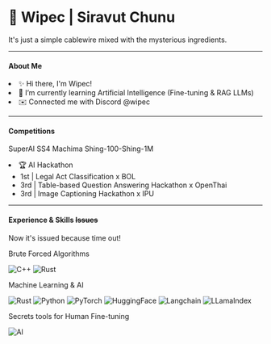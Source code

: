 # 🐳 Wipec | Siravut Chunu
<p>
  It's just a simple cablewire mixed with the mysterious ingredients.
</p>

<hr>

#### About Me
<p>
  <li>✨ Hi there, I'm  Wipec!</li>
  <li>🌱 I’m currently learning Artificial Intelligence (Fine-tuning & RAG LLMs)</li>
  <li>✉️ Connected me with Discord @wipec</li>

  <hr>
</p>

#### Competitions
<p>
  <p>SuperAI SS4 Machima Shing-100-Shing-1M</p>
  <li>🏆 AI Hackathon
      <ul>
        <li>1st | Legal Act Classification x BOL</li>
        <li>3rd | Table-based Question Answering Hackathon x OpenThai</li>
        <li>3rd | Image Captioning Hackathon x IPU</li>
      </ul>
  </li>
  
  <hr>
</p>

#### Experience & Skills ~~Issues~~
<p>
  Now it's issued because time out!
</p>

<p>
  Brute Forced Algorithms
</p>

![C++](https://img.shields.io/badge/C%2B%2B-00599C?style=for-the-badge&logo=c%2B%2B&logoColor=white) 
![Rust](https://img.shields.io/badge/Rust-000000?style=for-the-badge&logo=rust&logoColor=white)

<p>
  Machine Learning & AI
</p>

![Rust](https://img.shields.io/badge/Rust-000000?style=for-the-badge&logo=rust&logoColor=white)
![Python](https://img.shields.io/badge/python-3670A0?style=for-the-badge&logo=python&logoColor=ffdd54)
![PyTorch](https://img.shields.io/badge/PyTorch-%23EE4C2C.svg?style=for-the-badge&logo=PyTorch&logoColor=white)
![HuggingFace](https://img.shields.io/badge/-HuggingFace-FFD700?style=for-the-badge&logo=HuggingFace&logoColor=black&labelColor=FFD700)
![Langchain](https://img.shields.io/badge/Rust-000000?style=for-the-badge&logo=rust&logoColor=white)
![LLamaIndex](https://img.shields.io/badge/Rust-000000?style=for-the-badge&logo=rust&logoColor=white)

<p>
  Secrets tools for Human Fine-tuning
</p>

![Al](https://media.tenor.com/RpH6oE2jeMQAAAAe/shots-pouringadrink.png) 


<!--
**wirepecion/wirepecion** is a ✨ _special_ ✨ repository because its `README.md` (this file) appears on your GitHub profile.

Here are some ideas to get you started:

- 🔭 I’m currently working on ...
- 🌱 I’m currently learning ...
- 👯 I’m looking to collaborate on ...
- 🤔 I’m looking for help with ...
- 💬 Ask me about ...
- 📫 How to reach me: ...
- 😄 Pronouns: ...
- ⚡ Fun fact: ...
-->
